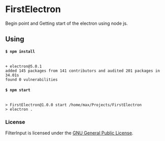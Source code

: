 # FirstElectron

Begin point and Getting start of the electron using node js.

## Using

#### `$ npm install`

```

+ electron@5.0.1
added 145 packages from 141 contributors and audited 201 packages in 34.01s
found 0 vulnerabilities

```

#### `$ npm start`

```

> FirstElectron@1.0.0 start /home/max/Projects/FirstElectron
> electron .

```

### License

FilterInput is licensed under the [GNU General Public License](LICENSE).
